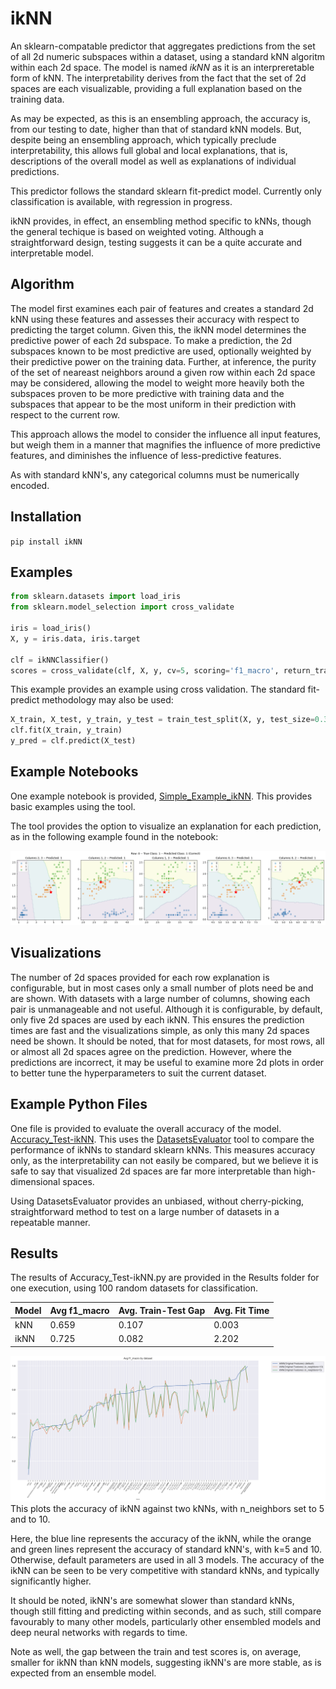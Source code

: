 # ikNN

An sklearn-compatable predictor that aggregates predictions from the set of all 2d numeric subspaces within a dataset, using a standard kNN algoritm within each 2d space.  The model is named *ikNN* as it is an interpreretable form of kNN. The interpretability derives from the fact that the set of 2d spaces are each visualizable, providing a full explanation based on the training data. 

As may be expected, as this is an ensembling approach, the accuracy is, from our testing to date, higher than that of standard kNN models. But, despite being an ensembling approach, which typically preclude interpretability, this allows full global and local explanations, that is, descriptions of the overall model as well as explanations of individual predictions.  

This predictor follows the standard sklearn fit-predict model. Currently only classification is available, with regression in progress. 

ikNN provides, in effect, an ensembling method specific to kNNs, though the general techique is based on weighted voting. Although a straightforward design, testing suggests it can be a quite accurate and interpretable model. 

## Algorithm
The model first examines each pair of features and creates a standard 2d kNN using these features and assesses their accuracy with respect to predicting the target column. Given this, the ikNN model determines the predictive power of each 2d subspace. To make a prediction, the 2d subspaces known to be most predictive are used, optionally weighted by their predictive power on the training data. Further, at inference, the purity of the set of neareast neighbors around a given row within each 2d space may be considered, allowing the model to weight more heavily both the subspaces proven to be more predictive with training data and the subspaces that appear to be the most uniform in their prediction with respect to the current row. 

This approach allows the model to consider the influence all input features, but weigh them in a manner that magnifies the influence of more predictive features, and diminishes the influence of less-predictive features. 

As with standard kNN's, any categorical columns must be numerically encoded. 

## Installation

`
pip install ikNN
`

## Examples

```python
from sklearn.datasets import load_iris
from sklearn.model_selection import cross_validate

iris = load_iris()
X, y = iris.data, iris.target

clf = ikNNClassifier()
scores = cross_validate(clf, X, y, cv=5, scoring='f1_macro', return_train_score=False)
```

This example provides an example using cross validation. The standard fit-predict methodology may also be used:

```python
X_train, X_test, y_train, y_test = train_test_split(X, y, test_size=0.33, random_state=42)
clf.fit(X_train, y_train)
y_pred = clf.predict(X_test)
```


## Example Notebooks
One example notebook is provided, [Simple_Example_ikNN](https://github.com/Brett-Kennedy/ikNN/blob/main/examples/Simple_Example_ikNN.ipynb). This provides basic examples using the tool.

The tool provides the option to visualize an explanation for each prediction, as in the following example found in the notebook:

![Line Graph](https://github.com/Brett-Kennedy/ikNN/blob/main/Results/ikNN_Output.png)

## Visualizations
The number of 2d spaces provided for each row explanation is configurable, but in most cases only a small number of plots need be and are shown. With datasets with a large number of columns, showing each pair is unmanageable and not useful. Although it is configurable, by default, only five 2d spaces are used by each ikNN. This ensures the prediction times are fast and the visualizations simple, as only this many 2d spaces need be shown. It should be noted, that for most datasets, for most rows, all or almost all 2d spaces agree on the prediction. However, where the predictions are incorrect, it may be useful to examine more 2d plots in order to better tune the hyperparameters to suit the current dataset. 

## Example Python Files
One file is provided to evaluate the overall accuracy of the model. [Accuracy_Test-ikNN](https://github.com/Brett-Kennedy/ikNN/blob/main/examples/Accuracy_Test_ikNN.py). This uses the [DatasetsEvaluator](https://github.com/Brett-Kennedy/DatasetsEvaluator) tool to compare the performance of ikNNs to standard sklearn kNNs. This measures accuracy only, as the interpretability can not easily be compared, but we believe it is safe to say that visualized 2d spaces are far more interpretable than high-dimensional spaces. 

Using DatasetsEvaluator provides an unbiased, without cherry-picking, straightforward method to test on a large number of datasets in a repeatable manner. 

## Results

The results of Accuracy_Test-ikNN.py are provided in the Results folder for one execution, using 100 random datasets for classification. 


| Model| 	Avg f1_macro	| Avg. Train-Test Gap	| Avg. Fit Time | 
| ----- |	----- |	----- |	----- |	
| kNN	| 0.659	| 0.107	| 0.003 | 
| ikNN	| 0.725	| 0.082	| 2.202 | 

![Line Graph](https://github.com/Brett-Kennedy/ikNN/blob/main/Results/results_17_08_2021_17_19_39_plot.png) This plots the accuracy of ikNN against two kNNs, with n_neighbors set to 5 and to 10.

Here, the blue line represents the accuracy of the ikNN, while the orange and green lines represent the accuracy of standard kNN's, with k=5 and 10. Otherwise, default parameters are used in all 3 models. The accuracy of the ikNN can be seen to be very competitive with standard kNNs, and typically significantly higher.

It should be noted, ikNN's are somewhat slower than standard kNNs, though still fitting and predicting within seconds, and as such, still compare favourably to many other models, particularly other ensembled models and deep neural networks with regards to time. 

Note as well, the gap between the train and test scores is, on average, smaller for ikNN than kNN models, suggesting ikNN's are more stable, as is expected from an ensemble model.



